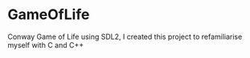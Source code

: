 # GameOfLife
Conway Game of Life using SDL2, I created this project to refamiliarise myself with C and C++
